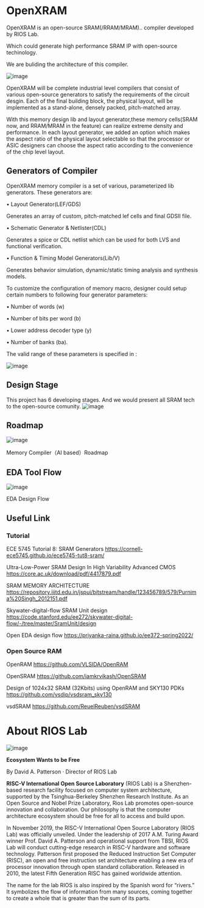 # OpenXRAM
OpenXRAM is an open-source SRAM(/RRAM/MRAM).. compiler developed by RIOS Lab.

Which could generate high performance SRAM IP with open-source techinology.

We are buliding the architecture of this compiler.

![image](https://user-images.githubusercontent.com/109063674/212647474-19261a5a-8632-4d89-a81d-55edf5e494e2.png)

OpenXRAM will be complete industrial level compilers that consist of various open-source generators to satisfy the requirements of the circuit desgin. Each of the final building block, the physical layout, will be implemented as a stand-alone, densely packed, pitch-matched array. 

With this memory design lib and layout generator,these memory cells(SRAM now, and RRAM/MRAM in the feature) can realize extreme density and performance. In each layout
generator, we added an option which makes the aspect ratio of the physical layout selectable so that the processor or ASIC designers can choose the aspect ratio according to the convenience of the chip level layout.

## Generators of Compiler
OpenXRAM memory compiler is a set of various, parameterized lib generators. These generators are:

• Layout Generator(LEF/GDS)
  
  Generates an array of custom, pitch-matched lef cells and final GDSII file.
  
• Schematic Generator & Netlister(CDL)
  
  Generates a spice or CDL netlist which can be used for both LVS and functional verification.
  
• Function & Timing Model Generators(Lib/V)
  
  Generates behavior simulation, dynamic/static timing analysis and synthesis models.

To customize the configuration of memory macro, designer could setup certain numbers to following four generator parameters:

• Number of words (w)

• Number of bits per word (b)

• Lower address decoder type (y)

• Number of banks (ba).

The valid range of these parameters is specified in :

![image](https://user-images.githubusercontent.com/109063674/212657810-57f95adf-3e58-4e13-a83a-2b8c58382af1.png)


## Design Stage
This project has 6 developing stages. And we would present all SRAM tech to the open-source comunity. 
![image](https://user-images.githubusercontent.com/109063674/212635930-cc9b00ad-45dc-404a-9506-e68b9092bbb2.png)

## Roadmap
![image](https://user-images.githubusercontent.com/109063674/212635997-13877596-63b8-48b2-87b0-e80fa63825a7.png)

Memory Compiler（AI based）Roadmap

## EDA Tool Flow
![image](https://user-images.githubusercontent.com/109063674/212636017-53386803-91be-44c0-9cb3-1798460082cb.png)

EDA Design Flow

## Useful Link
### Tutorial

ECE 5745 Tutorial 8: SRAM Generators https://cornell-ece5745.github.io/ece5745-tut8-sram/

Ultra-Low-Power SRAM Design In High Variability Advanced CMOS https://core.ac.uk/download/pdf/4417879.pdf

SRAM MEMORY ARCHITECTURE https://repository.iiitd.edu.in/jspui/bitstream/handle/123456789/579/Purnima%20Singh_2012151.pdf

Skywater-digital-flow SRAM Unit design https://code.stanford.edu/ee272/skywater-digital-flow/-/tree/master/SramUnit/design

Open EDA design flow https://priyanka-raina.github.io/ee372-spring2022/
### Open Source RAM

OpenRAM https://github.com/VLSIDA/OpenRAM

OpenSRAM https://github.com/iamkrvikash/OpenSRAM

Design of 1024x32 SRAM (32Kbits) using OpenRAM and SKY130 PDKs https://github.com/vsdip/vsdsram_sky130

vsdSRAM   https://github.com/ReuelReuben/vsdSRAM

# About RIOS Lab

![image](https://github.com/riosmpw/OpenRPDK28/assets/109063674/6aae13c6-50a5-40c3-9a4e-ed4c79d41c20)


**Ecosystem Wants to be Free**

By David A. Patterson · Director of RIOS Lab

**RISC-V International Open Source Laboratory** (RIOS Lab) is a Shenzhen-based research facility focused on computer system architecture, supported by the Tsinghua-Berkeley Shenzhen Research Institute. As an Open Source and Nobel Prize Laboratory, Rios Lab promotes open-source innovation and collaboration. Our philosophy is that the computer architecture ecosystem should be free for all to access and build upon.

In November 2019, the RISC-V International Open Source Laboratory (RIOS Lab) was officially unveiled. Under the leadership of 2017 A.M. Turing Award winner Prof. David A. Patterson and operational support from TBSI,  RIOS Lab will conduct cutting-edge research in RISC-V hardware and software technology. Patterson first proposed the Reduced Instruction Set Computer (RISC), an open and free instruction set architecture enabling a new era of processor innovation through open standard collaboration. Released in 2010, the latest Fifth Generation RISC has gained worldwide attention.

The name for the lab RIOS is also inspired by the Spanish word for “rivers.” It symbolizes the flow of information from many sources, coming together to create a whole that is greater than the sum of its parts.



